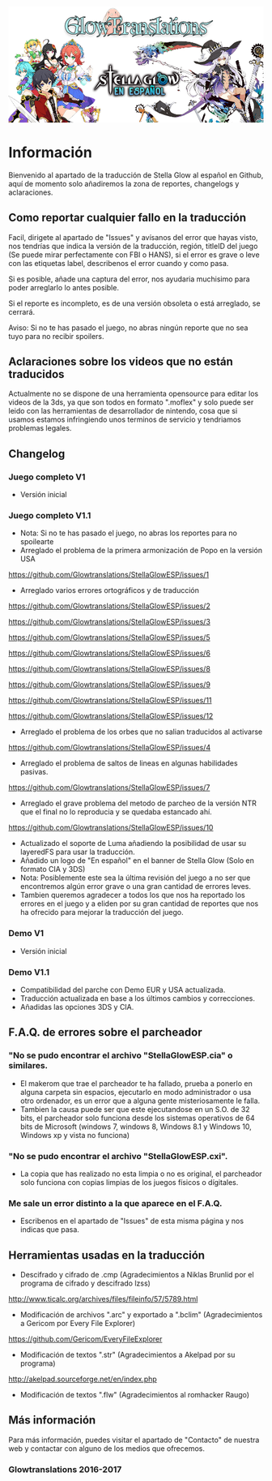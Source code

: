 ![Glowtranslations](https://raw.githubusercontent.com/Glowtranslations/StellaGlowESP/master/images/86bQHFp.png)
# Información
Bienvenido al apartado de la traducción de Stella Glow al español en Github, aquí de momento solo añadiremos la zona de reportes, changelogs y aclaraciones.

## Como reportar cualquier fallo en la traducción
Facil, dirigete al apartado de "Issues" y avísanos del error que hayas visto, nos tendrías que indica la versión de la traducción, región, titleID del juego (Se puede mirar perfectamente con FBI o HANS), si el error es grave o leve con las etiquetas label, describenos el error cuando y como pasa.

Si es posible, añade una captura del error, nos ayudaria muchisimo para poder arreglarlo lo antes posible.

Si el reporte es incompleto, es de una versión obsoleta o está arreglado, se cerrará.

Aviso: Si no te has pasado el juego, no abras ningún reporte que no sea tuyo para no recibir spoilers.

## Aclaraciones sobre los videos que no están traducidos
Actualmente no se dispone de una herramienta opensource para editar los videos de la 3ds, ya que son todos en formato ".moflex" y solo puede ser leido con las herramientas de desarrollador de nintendo, cosa que si usamos estamos infringiendo unos terminos de servicio y tendriamos problemas legales.

## Changelog
### Juego completo V1
* Versión inicial
### Juego completo V1.1
* Nota: Si no te has pasado el juego, no abras los reportes para no spoilearte
* Arreglado el problema de la primera armonización de Popo en la versión USA

https://github.com/Glowtranslations/StellaGlowESP/issues/1

* Arreglado varios errores ortográficos y de traducción

 https://github.com/Glowtranslations/StellaGlowESP/issues/2
 
 https://github.com/Glowtranslations/StellaGlowESP/issues/3
 
 https://github.com/Glowtranslations/StellaGlowESP/issues/5
 
 https://github.com/Glowtranslations/StellaGlowESP/issues/6
 
 https://github.com/Glowtranslations/StellaGlowESP/issues/8
 
 https://github.com/Glowtranslations/StellaGlowESP/issues/9
 
 https://github.com/Glowtranslations/StellaGlowESP/issues/11
 
 https://github.com/Glowtranslations/StellaGlowESP/issues/12

* Arreglado el problema de los orbes que no salian traducidos al activarse
 
 https://github.com/Glowtranslations/StellaGlowESP/issues/4

* Arreglado el problema de saltos de lineas en algunas habilidades pasivas.

https://github.com/Glowtranslations/StellaGlowESP/issues/7

* Arreglado el grave problema del metodo de parcheo de la versión NTR que el final no lo reproducia y se quedaba estancado ahí.

https://github.com/Glowtranslations/StellaGlowESP/issues/10

* Actualizado el soporte de Luma añadiendo la posibilidad de usar su layeredFS para usar la traducción.
* Añadido un logo de "En español" en el banner de Stella Glow (Solo en formato CIA y 3DS)
* Nota: Posiblemente este sea la última revisión del juego a no ser que encontremos algún error grave o una gran cantidad de errores leves.
* Tambien queremos agradecer a todos los que nos ha reportado los errores en el juego y a eliden por su gran cantidad de reportes que nos ha ofrecido para mejorar la traducción del juego.
### Demo V1
* Versión inicial
### Demo V1.1
* Compatibilidad del parche con Demo EUR y USA actualizada.
* Traducción actualizada en base a los últimos cambios y correcciones.
* Añadidas las opciones 3DS y CIA.

## F.A.Q. de errores sobre el parcheador
### "No se pudo encontrar el archivo "StellaGlowESP.cia" o similares.
* El makerom que trae el parcheador te ha fallado, prueba a ponerlo en alguna carpeta sin espacios, ejecutarlo en modo administrador o usa otro ordenador, es un error que a alguna gente misteriosamente le falla.
* Tambien la causa puede ser que este ejecutandose en un S.O. de 32 bits, el parcheador solo funciona desde los sistemas operativos de 64 bits de Microsoft (windows 7, windows 8, Windows 8.1 y Windows 10, Windows xp y vista no funciona)
### "No se pudo encontrar el archivo "StellaGlowESP.cxi".
* La copia que has realizado no esta limpia o no es original, el parcheador solo funciona con copias limpias de los juegos físicos o dígitales.
### Me sale un error distinto a la que aparece en el F.A.Q.
* Escribenos en el apartado de "Issues" de esta misma página y nos indicas que pasa.

## Herramientas usadas en la traducción
* Descifrado y cifrado de .cmp (Agradecimientos a Niklas Brunlid por el programa de cifrado y descifrado lzss)

http://www.ticalc.org/archives/files/fileinfo/57/5789.html

* Modificación de archivos ".arc" y exportado a ".bclim" (Agradecimientos a Gericom por Every File Explorer)

https://github.com/Gericom/EveryFileExplorer

* Modificación de textos ".str" (Agradecimientos a Akelpad por su programa)

http://akelpad.sourceforge.net/en/index.php

* Modificación de textos ".flw" (Agradecimientos al romhacker Raugo)
## Más información
Para más información, puedes visitar el apartado de "Contacto" de nuestra web y contactar con alguno de los medios que ofrecemos.

### Glowtranslations 2016-2017
